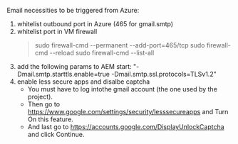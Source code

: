 Email necessities to be triggered from Azure:

1. whitelist outbound port in Azure (465 for gmail.smtp)
2. whitelist port in VM firewall
    > sudo firewall-cmd --permanent --add-port=465/tcp
    > sudo firewall-cmd --reload
    > sudo firewall-cmd --list-all
3. add the following params to AEM start:
    "-Dmail.smtp.starttls.enable=true -Dmail.smtp.ssl.protocols=TLSv1.2"
4. enable less secure apps and disalbe captcha
    - You must have to log intothe gmail account (the one used by the project).
    - Then go to https://www.google.com/settings/security/lesssecureapps and Turn On this feature.
    - And last go to https://accounts.google.com/DisplayUnlockCaptcha and click Continue.